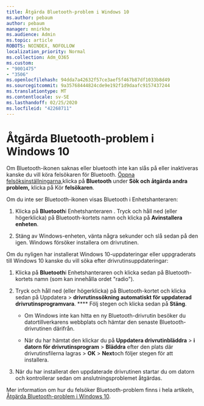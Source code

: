 ```yaml
---
title: Åtgärda Bluetooth-problem i Windows 10
ms.author: pebaum
author: pebaum
manager: mnirkhe
ms.audience: Admin
ms.topic: article
ROBOTS: NOINDEX, NOFOLLOW
localization_priority: Normal
ms.collection: Adm_O365
ms.custom:
- "9001475"
- "3506"
ms.openlocfilehash: 94dda7a42632f57ce3aef5f467b87df1033b8d49
ms.sourcegitcommit: 9a35768444824cde9e192f1d9daafc9157437244
ms.translationtype: MT
ms.contentlocale: sv-SE
ms.lasthandoff: 02/25/2020
ms.locfileid: "42268711"
---
```

# <a name="fix-bluetooth-problems-in-windows-10"></a>Åtgärda Bluetooth-problem i Windows 10

Om Bluetooth-ikonen saknas eller bluetooth inte kan slås på eller inaktiveras kanske du vill köra felsökaren för Bluetooth. [Öppna felsöksinställningarna,](ms-settings:troubleshoot)klicka på **Bluetooth** under **Sök och åtgärda andra problem,** klicka på Kör **felsökaren**.

Om du inte ser Bluetooth-ikonen visas Bluetooth i Enhetshanteraren:

1. Klicka på **Bluetooth**i Enhetshanteraren . Tryck och håll ned (eller högerklicka) på Bluetooth-kortets namn och klicka på **Avinstallera enheten**.

2. Stäng av Windows-enheten, vänta några sekunder och slå sedan på den igen. Windows försöker installera om drivrutinen.

Om du nyligen har installerat Windows 10-uppdateringar eller uppgraderats till Windows 10 kanske du vill söka efter drivrutinsuppdateringar:

1. Klicka på **Bluetooth**i Enhetshanteraren och klicka sedan på Bluetooth-kortets namn (som kan innehålla ordet "radio").

2. Tryck och håll ned (eller högerklicka) på Bluetooth-kortet och klicka sedan på Uppdatera > **drivrutinssökning automatiskt för uppdaterad drivrutinsprogramvara**. **** Följ stegen och klicka sedan på **Stäng**.

      - Om Windows inte kan hitta en ny Bluetooth-drivrutin besöker du datortillverkarens webbplats och hämtar den senaste Bluetooth-drivrutinen därifrån.

    - När du har hämtat den klickar du på **Uppdatera drivrutinbläddra** > **i datorn för drivrutinsprogram** > **Bläddra** efter den plats där drivrutinsfilerna lagras > **OK** > **Next**och följer stegen för att installera.

3. När du har installerat den uppdaterade drivrutinen startar du om datorn och kontrollerar sedan om anslutningsproblemet åtgärdas.

Mer information om hur du felsöker Bluetooth-problem finns i hela artikeln, [Åtgärda Bluetooth-problem i Windows 10](https://support.microsoft.com/help/14169/windows-10-fix-bluetooth-problems).
